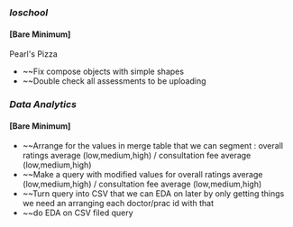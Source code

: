 ### *Ioschool*
#### [Bare Minimum]
Pearl's Pizza
* ~~Fix compose objects with simple shapes
* ~~Double check all assessments to  be uploading

### *Data Analytics*
#### [Bare Minimum]
* ~~Arrange for the values in merge table that we can segment : overall ratings average (low,medium,high) / consultation fee average (low,medium,high)
* ~~Make a query with modified values for overall ratings average (low,medium,high) / consultation fee average (low,medium,high)
* ~~Turn query into CSV that we can EDA on later by only getting things we need an arranging each doctor/prac id with that
* ~~do EDA on CSV filed query

